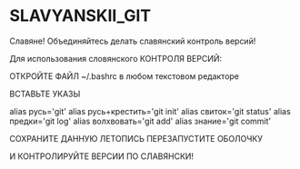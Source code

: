 # SLAVYANSKII_GIT
Славяне! Объединяйтесь делать славянский контроль версий!



Для использования словянского КОНТРОЛЯ ВЕРСИЙ:


ОТКРОЙТЕ ФАЙЛ ~/.bashrc в любом текстовом редакторе

ВСТАВЬТЕ УКАЗЫ

alias русь='git'
alias русь+крестить='git init'
alias свиток='git status'
alias предки='git log'
alias волхвовать='git add'
alias знание='git commit'

СОХРАНИТЕ ДАННУЮ ЛЕТОПИСЬ
ПЕРЕЗАПУСТИТЕ ОБОЛОЧКУ

И КОНТРОЛИРУЙТЕ ВЕРСИИ ПО СЛАВЯНСКИ!
